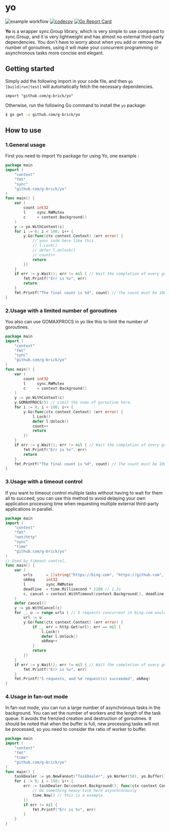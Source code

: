 # yo 
![example workflow](https://github.com/g-brick/yo/actions/workflows/CI.yml/badge.svg)
[![codecov](https://codecov.io/gh/g-brick/yo/graph/badge.svg?token=8AGHULWWDJ)](https://codecov.io/gh/g-brick/yo)
[![Go Report Card](https://goreportcard.com/badge/github.com/g-brick/yo)](https://goreportcard.com/report/github.com/g-brick/yo)

**Yo** is a wrapper sync.Group library, which is very simple to use compared to sync.Group, 
and it is very lightweight and has almost no external third-party dependencies. 
You don't have to worry about when you add or remove the number of goroutines, 
using it will make your concurrent programming or asynchronous tasks more concise and elegant.
## Getting started
Simply add the following import in your code file, 
and then `go [build|run|test]` will automatically fetch the necessary dependencies.
```
import "github.com/g-brick/yo"
```
Otherwise, run the following Go command to install the `yo` package:

```sh
$ go get -u github.com/g-brick/yo
```
## How to use
### 1.General usage
First you need to import Yo package for using Yo, one example :
```go
package main
import (
	"context"
	"fmt"
	"sync"
	"github.com/g-brick/yo"
)
func main() {
	var (
		count int32
		l     sync.RWMutex
		c     = context.Background()
	)
	y := yo.WithContext(c)
	for i := 0; i < 100; i++ {
		y.Go(func(ctx context.Context) (err error) {
			// your code here like this
			// l.Lock()
			// defer l.Unlock()
			// count++
			return
		})
	}
	if err := y.Wait(); err != nil { // Wait the completion of every goroutine.
		fmt.Printf("Err is %v", err)
		return
	}
	fmt.Printf("The final count is %d", count) // The count must be 100.
}
```
### 2.Usage with a limited number of goroutines
You also can use GOMAXPROCS in yo like this to limit the number of goroutines.
```go
package main
import (
	"context"
	"fmt"
	"sync"
	"github.com/g-brick/yo"
)
func main() {
	var (
		count int32
		l     sync.RWMutex
		c     = context.Background()
	)
	y := yo.WithContext(c)
	y.GOMAXPROCS(5) // Limit the nums of goroutine here.
	for i := 0; i < 100; i++ {
		y.Go(func(ctx context.Context) (err error) {
			l.Lock()
			defer l.Unlock()
			count++
			return
		})
	}
	if err := y.Wait(); err != nil { // Wait the completion of every goroutine.
		fmt.Printf("Err is %v", err)
		return
	}
	fmt.Printf("The final count is %d", count) // The count must be 100.
}
```
### 3.Usage with a timeout control
If you want to timeout control multiple tasks without having to wait for them all to succeed, 
you can use this method to avoid delaying your own application processing time 
when requesting multiple external third-party applications in parallel.

```go
package main
import (
	"context"
	"fmt"
	"net/http"
	"sync"
	"time"
	"github.com/g-brick/yo"
)
// Used by timeout control.
func main() {
	var (
		urls      = []string{"https://bing.com", "https://github.com", "https://google.com", "https://baidu.com", "https://stackoverflow.com"}
		okReq     int32
		l         sync.RWMutex
		deadline  = time.Millisecond * 1200 // 1.2s
		c, cancel = context.WithTimeout(context.Background(), deadline)
	)
	defer cancel()
	y := yo.WithCancel(c)
	for _, u := range urls { // 5 requests concurrent in bing.com would be canceled if some requests were timeout.
		url := u
		y.Go(func(ctx context.Context) (err error) {
			if _, err = http.Get(url); err == nil {
				l.Lock()
				defer l.Unlock()
				okReq++
			}
			return
		})
	}
	if err := y.Wait(); err != nil { // Wait the completion of every goroutine.
		fmt.Printf("Err is %v", err)
	}
	fmt.Printf("5 requests, and %d request(s) succeeded", okReq)
}
```
### 4.Usage in fan-out mode
In fan-out mode, you can run a large number of asynchronous tasks in the background. 
You can set the number of workers and the length of the task queue. 
It avoids the frenzied creation and destruction of goroutines.
It should be noted that when the buffer is full, new processing tasks will not be processed, 
so you need to consider the ratio of worker to buffer.
```go
package main
import (
	"context"
	"fmt"
	"time"
	"github.com/g-brick/yo"
)
func main() {
	taskDealer := yo.NewFanout("TaskDealer", yo.Worker(50), yo.Buffer(1024)) // Set up a global dealer with 50 goroutines to handle a 1024-length queue in the background.
	for i := 0; i < 150; i++ {
		err := taskDealer.Do(context.Background(), func(ctx context.Context) {
			// Do something heavy task here asynchronously
			time.Now() // this is a example.
		})
		if err != nil {
			fmt.Printf("Err is %v", err)
		}
	}
}
```


